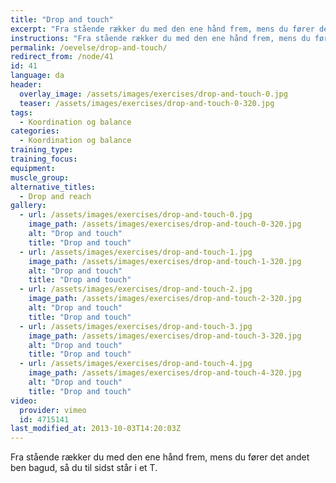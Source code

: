 ```yaml
---
title: "Drop and touch"
excerpt: "Fra stående rækker du med den ene hånd frem, mens du fører det andet ben bagud, så du til sidst står i et T."
instructions: "Fra stående rækker du med den ene hånd frem, mens du fører det andet ben bagud, så du til sidst står i et T."
permalink: /oevelse/drop-and-touch/
redirect_from: /node/41
id: 41
language: da
header:
  overlay_image: /assets/images/exercises/drop-and-touch-0.jpg
  teaser: /assets/images/exercises/drop-and-touch-0-320.jpg
tags:
  - Koordination og balance
categories:
  - Koordination og balance
training_type: 
training_focus: 
equipment:
muscle_group:
alternative_titles:
  - Drop and reach
gallery:
  - url: /assets/images/exercises/drop-and-touch-0.jpg
    image_path: /assets/images/exercises/drop-and-touch-0-320.jpg
    alt: "Drop and touch"
    title: "Drop and touch"
  - url: /assets/images/exercises/drop-and-touch-1.jpg
    image_path: /assets/images/exercises/drop-and-touch-1-320.jpg
    alt: "Drop and touch"
    title: "Drop and touch"
  - url: /assets/images/exercises/drop-and-touch-2.jpg
    image_path: /assets/images/exercises/drop-and-touch-2-320.jpg
    alt: "Drop and touch"
    title: "Drop and touch"
  - url: /assets/images/exercises/drop-and-touch-3.jpg
    image_path: /assets/images/exercises/drop-and-touch-3-320.jpg
    alt: "Drop and touch"
    title: "Drop and touch"
  - url: /assets/images/exercises/drop-and-touch-4.jpg
    image_path: /assets/images/exercises/drop-and-touch-4-320.jpg
    alt: "Drop and touch"
    title: "Drop and touch"
video:
  provider: vimeo
  id: 4715141
last_modified_at: 2013-10-03T14:20:03Z
---
```


Fra stående rækker du med den ene hånd frem, mens du fører det andet ben bagud, så du til sidst står i et T.
